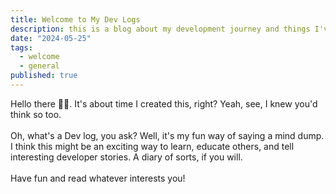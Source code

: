 ```yaml
---
title: Welcome to My Dev Logs
description: this is a blog about my development journey and things I've learnt along the way
date: "2024-05-25"
tags:
  - welcome
  - general
published: true
---
```


Hello there 👋🏽. It's about time I created this, right? Yeah, see, I knew you'd think so too.
<br/>  
Oh, what's a Dev log, you ask? Well, it's my fun way of saying a mind dump.  
I think this might be an exciting way to learn, educate others, and tell interesting developer stories. A diary of sorts, if you will.
<br/><br/>
Have fun and read whatever interests you!
